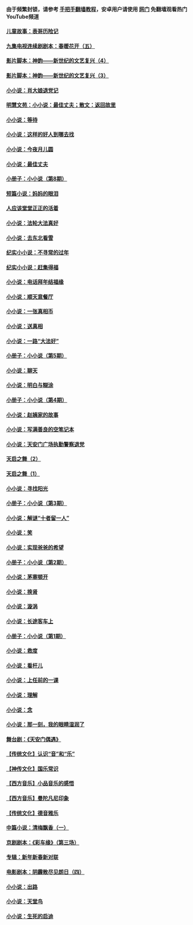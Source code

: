 #### 由于频繁封锁，请参考 [手把手翻墙教程](https://github.com/gfw-breaker/guides/wiki/)，安卓用户请使用 [网门](https://github.com/gfw-breaker/nogfw/blob/master/dl.md?t=06211801) 免翻墙观看热门YouTube频道 

#### [儿童故事：表哥历险记](../pages/328/383535.md?t=06211801) 

#### [九集电视连续剧剧本：春暖花开（五）](../pages/328/275919.md?t=06211801) 

#### [影片脚本：神韵——新世纪的文艺复兴（4）](../pages/328/266089.md?t=06211801) 

#### [影片脚本：神韵——新世纪的文艺复兴（3）](../pages/328/266087.md?t=06211801) 

#### [小小说：肖大娘退党记](../pages/328/239807.md?t=06211801) 

#### [明慧文苑：小小说：最佳丈夫；散文：返回故里](../pages/328/3439.md?t=06211801) 

#### [小小说：等待](../pages/328/223927.md?t=06211801) 

#### [小小说：这样的好人到哪去找](../pages/328/209396.md?t=06211801) 

#### [小小说：今夜月儿圆](../pages/328/193588.md?t=06211801) 

#### [小小说：最佳丈夫](../pages/328/190938.md?t=06211801) 

#### [小册子：小小说（第8期）](../pages/328/188202.md?t=06211801) 

#### [短篇小说：妈妈的眼泪](../pages/328/187712.md?t=06211801) 

#### [人应该堂堂正正的活着](../pages/328/182430.md?t=06211801) 

#### [小小说：法轮大法真好](../pages/328/174669.md?t=06211801) 

#### [小小说：去东北看雪](../pages/328/173882.md?t=06211801) 

#### [纪实小小说：不寻常的过年](../pages/328/173187.md?t=06211801) 

#### [纪实小小说：赶集得福](../pages/328/172652.md?t=06211801) 

#### [小小说：电话拜年结福缘](../pages/328/172533.md?t=06211801) 

#### [小小说：顺天意餐厅](../pages/328/170182.md?t=06211801) 

#### [小小说：一张真相币](../pages/328/169410.md?t=06211801) 

#### [小小说：送真相](../pages/328/166713.md?t=06211801) 

#### [小小说：一路“大法好”](../pages/328/162016.md?t=06211801) 

#### [小册子：小小说（第5期）](../pages/328/161131.md?t=06211801) 

#### [小小说：聊天](../pages/328/159640.md?t=06211801) 

#### [小小说：明白与糊涂](../pages/328/158101.md?t=06211801) 

#### [小册子：小小说（第4期）](../pages/328/158006.md?t=06211801) 

#### [小小说：赵姨家的故事](../pages/328/157843.md?t=06211801) 

#### [小小说：写满善良的空笔记本](../pages/328/157382.md?t=06211801) 

#### [小小说：天安门广场执勤警察退党](../pages/328/156982.md?t=06211801) 

#### [天启之舞（2）](../pages/328/153440.md?t=06211801) 

#### [天启之舞（1）](../pages/328/153439.md?t=06211801) 

#### [小小说：寻找阳光](../pages/328/153065.md?t=06211801) 

#### [小册子：小小说（第3期）](../pages/328/151715.md?t=06211801) 

#### [小小说：解谜“十者留一人”](../pages/328/148967.md?t=06211801) 

#### [小小说：笑](../pages/328/148905.md?t=06211801) 

#### [小小说：实现爸爸的希望](../pages/328/148096.md?t=06211801) 

#### [小册子：小小说（第2期）](../pages/328/147214.md?t=06211801) 

#### [小小说：茅塞顿开](../pages/328/147030.md?t=06211801) 

#### [小小说：换肾](../pages/328/146770.md?t=06211801) 

#### [小小说：漩涡](../pages/328/146683.md?t=06211801) 

#### [小小说：长途客车上](../pages/328/145076.md?t=06211801) 

#### [小册子：小小说（第1期）](../pages/328/143963.md?t=06211801) 

#### [小小说：救度](../pages/328/143927.md?t=06211801) 

#### [小小说：看杆儿](../pages/328/142137.md?t=06211801) 

#### [小小说：上任前的一课](../pages/328/140808.md?t=06211801) 

#### [小小说：理解](../pages/328/140476.md?t=06211801) 

#### [小小说：念](../pages/328/139513.md?t=06211801) 

#### [小小说：那一刻，我的眼睛湿润了](../pages/328/138476.md?t=06211801) 

#### [舞台剧：《天安门偶遇》](../pages/328/117155.md?t=06211801) 

#### [【传统文化】认识“音”和“乐”](../pages/328/108667.md?t=06211801) 

#### [【神传文化】国乐常识](../pages/328/104225.md?t=06211801) 

#### [【西方音乐】小品音乐的感悟](../pages/328/102924.md?t=06211801) 

#### [【西方音乐】曼陀凡尼印象](../pages/328/102922.md?t=06211801) 

#### [【传统文化】德音雅乐](../pages/328/102923.md?t=06211801) 

#### [中篇小说：清梅飘香（一）](../pages/328/101058.md?t=06211801) 

#### [京剧剧本：《彩车缘》（第三场）](../pages/328/96434.md?t=06211801) 

#### [专辑：新年新春新对联](../pages/328/94991.md?t=06211801) 

#### [电影剧本：阴霾散尽见朗日（四）](../pages/328/87081.md?t=06211801) 

#### [小小说：出路](../pages/328/84848.md?t=06211801) 

#### [小小说：天堂鸟](../pages/328/83084.md?t=06211801) 

#### [小小说：生死的启迪](../pages/328/70977.md?t=06211801) 

